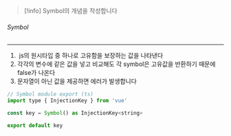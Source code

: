 
>[!info] Symbol의 개념을 작성합니다


###### Symbol
---
1.  js의 원시타입 중 하나로 고유함을 보장하는 값을 나타낸다
2. 각각의 변수에 같은 값을 넣고 비교해도 각 symbol은 고유값을 반환하기 때문에 false가 나온다
3. 문자열이 아닌 값을 제공하면 에러가 발생합니다

```js
// Symbol module export (ts)
import type { InjectionKey } from 'vue'

const key = Symbol() as InjectionKey<string>

export default key
```



